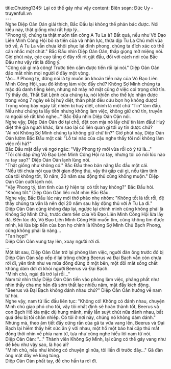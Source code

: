 title:Chương1345: Lại có thể gáy như vậy
content:
Biên soạn: Đức Uy - truyenfull.vn<br>---<br>Nghe Diệp Oản Oản giải thích, Bắc Đẩu lại không thể phản bác được. Nói kiểu này, thật giống như rất hợp lý...<br>"Phong tỷ, chúng ta thật muốn tấn công A Tu La à? Bất quá, nếu như Võ Đạo Liên Minh Công Hội bỏ ra tiền của và nhân lực, thừa dịp Tu La Chủ mới vừa trở về, A Tu La vẫn chưa khôi phục lại đỉnh phong, chúng ta đích xác có thể cân nhắc một chút." Bắc Đẩu nhìn Diệp Oản Oản, thấp giọng mở miệng nói.<br>Giờ phút này, các cao tầng ở đây rối rít gật đầu, đối với cách nói của Bắc Đẩu như vậy rất là đồng ý.<br>"Công cái gì mà công! Trước tiên cầm được tiền rồi lại nói." Diệp Oản Oản đảo mắt nhìn mọi người ở đây một vòng.<br>"Ặc...!! Phong tỷ, đừng nói là tỷ muốn ăn khoản tiền này của Võ Đạo Liên Minh Công Hội, sau đó không làm việc đấy chứ? Không Sợ Minh chúng ta mặc dù danh tiếng kém, nhưng nở mày nở mặt cũng ở việc coi trọng chữ tín. Tỷ thấy đó, Thất Sát Lệnh của chúng ta, nói khiến cho thế lực nhận được trong vòng 7 ngày sẽ bị huỷ diệt, thần phật đều cứu bọn họ không được! Trong vòng bảy ngày tất nhiên bị huỷ diệt, chính là một chữ “Tín” làm đầu. Nếu như chúng ta lấy tiền nhưng không làm việc, không giữ chữ tín, truyền ra ngoài sẽ rất khó nghe..." Bắc Đẩu nhìn Diệp Oản Oản nói.<br>Nghe vậy, Diệp Oản Oản đơ tại chỗ, đệt con mịa nó lấy chữ tín làm đầu! Huỷ diệt thế gia người khác, làm sao lại có liên quan gì tới uy tín được chứ?<br>"Ai nói Không Sợ Minh chúng ta không giữ chữ tín?" Giờ phút này, Diệp Oản Oản lườm Bắc Đẩu một cái: "Lỗ tai nào của cậu nghe thấy tôi nói không làm việc rồi hả?"<br>Bắc Đẩu mặt đầy vẻ ngơ ngác: "Vậy Phong tỷ mới vừa rồi có ý tứ là..."<br>"Tôi chỉ đáp ứng Võ Đạo Liên Minh Công Hội ra tay, nhưng tôi có nói lúc nào ra tay sao?" Diệp Oản Oản lạnh lùng nói.<br>"Thật giống như không có." Bắc Đẩu theo bản năng lắc đầu một cái.<br>"Nếu tôi chưa nói qua thời gian động thủ, vậy thì gấp cái gì, nếu tâm tình của tôi không tốt, 10 năm, 20 năm sau động thủ cũng không muộn." Diệp Oản Oản cười lạnh nói.<br>"Vậy Phong tỷ, tâm tình của tỷ hiện tại có tốt hay không?" Bắc Đẩu hỏi.<br>"Không tốt." Diệp Oản Oản liếc mắt nhìn Bắc Đẩu.<br>Nghe vậy, Bắc Đẩu lúc này mới thở phào nhẹ nhõm: "Không tốt là tốt rồi, đệ thấy chúng ta vẫn là nên đợi 20 năm sau hãy động thủ với A Tu La đi."<br>Diệp Oản Oản cũng không đáp lại, ngược lại chính mình cũng không phải là Không Sợ Minh Chủ, trước đem tiền của Võ Đạo Liên Minh Công Hội lừa lấy đã. Đến lúc đó, Võ Đạo Liên Minh Công Hội muốn tìm, cũng không tìm được mình, kẻ lừa bịp tiền của bọn họ chính là Không Sợ Minh Chủ Bạch Phong, cũng không phải là nàng...<br>"Tan họp!"<br>Diệp Oản Oản vung tay lên, xoay người rời đi.<br>...<br>Một lát sau, Diệp Oản Oản trở lại phòng làm việc, người đàn ông trước đó bị Diệp Oản Oản sắp xếp ở lại trông chừng Beerus và Đại Bạch vẫn còn chưa rời đi, yên tĩnh như ve mùa đông đứng ở một bên, một đôi mắt sống chết không dám dời đi khỏi người Beerus và Đại Bạch.<br>"Minh chủ, ngài đã trở lại rồi…"<br>Nam tử nhìn thấy Diệp Oản Oản tiến vào phòng làm việc, phảng phất như nhìn thấy cha mẹ hắn đã sớm thất lạc nhiều năm, mặt đầy kích động.<br>"Beerus và Đại Bạch không đánh nhau chứ?" Diệp Oản Oản hướng về nam tử hỏi.<br>Nghe vậy, nam tử lắc đầu liên tục: "Không có! Không có đánh nhau, chuyện Minh chủ giao phó cho tôi, vậy tôi nhất định sẽ hoàn thành tốt, Beerus và con Bạch Hổ kia mặc dù hung mãnh, mấy lần suýt chút nữa đánh nhau, bất quá đều bị tôi chấn nhiếp. Có tôi ở nơi này, chúng nó không dám đánh."<br>Nhưng mà, theo âm tiết đầy cứng rắn của gã ta vừa vang lên, Beerus và Đại Bạch lại hiếm thấy hết sức ăn ý với nhau, một hổ một báo hai cặp thú mắt đồng thời nhìn về phía nam tử, tựa như cũng nghe hiểu lời nam tử nói.<br>Diệp Oản Oản: "..." Thành viên Không Sợ Minh, lại cũng có thể gáy vang như dế kêu như vậy sao, là học ai?<br>"Minh chủ, nếu như không có chuyện gì nữa, tôi liền đi trước đây…" Gã đàn ông mặt đầy vẻ lúng túng.<br>Diệp Oản Oản phất tay, để cho hắn ta rời đi.